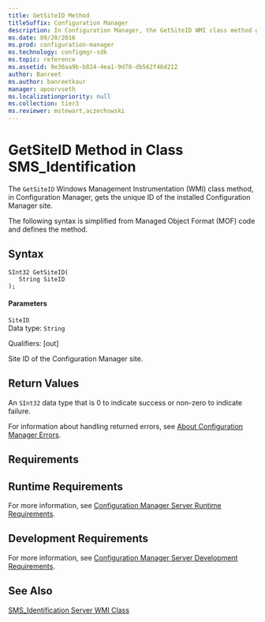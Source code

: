 ```yaml
---
title: GetSiteID Method
titleSuffix: Configuration Manager
description: In Configuration Manager, the GetSiteID WMI class method gets the unique ID of the installed Configuration Manager site.
ms.date: 09/20/2016
ms.prod: configuration-manager
ms.technology: configmgr-sdk
ms.topic: reference
ms.assetid: 9e36aa9b-b824-4ea1-9d70-db562f46d212
author: Banreet
ms.author: banreetkaur
manager: apoorvseth
ms.localizationpriority: null
ms.collection: tier3
ms.reviewer: mstewart,aczechowski
---
```

# GetSiteID Method in Class SMS_Identification
The `GetSiteID` Windows Management Instrumentation (WMI) class method, in Configuration Manager, gets the unique ID of the installed Configuration Manager site.  

 The following syntax is simplified from Managed Object Format (MOF) code and defines the method.  

## Syntax  

```  
SInt32 GetSiteID(  
   String SiteID  
);  
```  

#### Parameters  
 `SiteID`  
 Data type: `String`  

 Qualifiers: [out]  

 Site ID of the Configuration Manager site.  

## Return Values  
 An `SInt32` data type that is 0 to indicate success or non-zero to indicate failure.  

 For information about handling returned errors, see [About Configuration Manager Errors](../../../../../develop/core/understand/about-configuration-manager-errors.md).  

## Requirements  

## Runtime Requirements  
 For more information, see [Configuration Manager Server Runtime Requirements](../../../../../develop/core/reqs/server-runtime-requirements.md).  

## Development Requirements  
 For more information, see [Configuration Manager Server Development Requirements](../../../../../develop/core/reqs/server-development-requirements.md).  

## See Also  
 [SMS_Identification Server WMI Class](../../../../../develop/reference/core/servers/configure/sms_identification-server-wmi-class.md)
